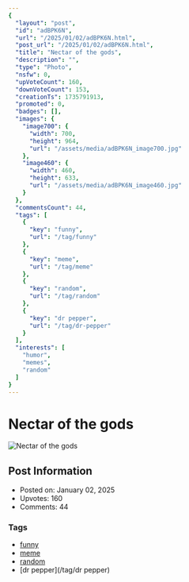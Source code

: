 ```yaml
---
{
  "layout": "post",
  "id": "adBPK6N",
  "url": "/2025/01/02/adBPK6N.html",
  "post_url": "/2025/01/02/adBPK6N.html",
  "title": "Nectar of the gods",
  "description": "",
  "type": "Photo",
  "nsfw": 0,
  "upVoteCount": 160,
  "downVoteCount": 153,
  "creationTs": 1735791913,
  "promoted": 0,
  "badges": [],
  "images": {
    "image700": {
      "width": 700,
      "height": 964,
      "url": "/assets/media/adBPK6N_image700.jpg"
    },
    "image460": {
      "width": 460,
      "height": 633,
      "url": "/assets/media/adBPK6N_image460.jpg"
    }
  },
  "commentsCount": 44,
  "tags": [
    {
      "key": "funny",
      "url": "/tag/funny"
    },
    {
      "key": "meme",
      "url": "/tag/meme"
    },
    {
      "key": "random",
      "url": "/tag/random"
    },
    {
      "key": "dr pepper",
      "url": "/tag/dr-pepper"
    }
  ],
  "interests": [
    "humor",
    "memes",
    "random"
  ]
}
---
```


# Nectar of the gods

![Nectar of the gods](/assets/media/adBPK6N_image700.jpg)

## Post Information

- Posted on: January 02, 2025
- Upvotes: 160
- Comments: 44

### Tags

- [funny](/tag/funny)
- [meme](/tag/meme)
- [random](/tag/random)
- [dr pepper](/tag/dr pepper)
